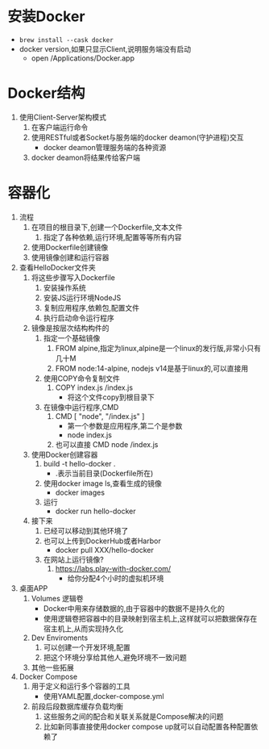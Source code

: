 # 安装Docker
- `brew install --cask docker`
-  docker version,如果只显示Client,说明服务端没有启动
    - open /Applications/Docker.app 
# Docker结构
1. 使用Client-Server架构模式
    1. 在客户端运行命令
    2. 使用RESTful或者Socket与服务端的docker deamon(守护进程)交互
        - docker deamon管理服务端的各种资源
    3. docker deamon将结果传给客户端
# 容器化
1. 流程
    1. 在项目的根目录下,创建一个Dockerfile,文本文件
        1. 指定了各种依赖,运行环境,配置等等所有内容
    2. 使用Dockerfile创建镜像
    3. 使用镜像创建和运行容器
2. 查看HelloDocker文件夹
    1. 将这些步骤写入Dockerfile
        1. 安装操作系统
        2. 安装JS运行环境NodeJS
        3. 复制应用程序,依赖包,配置文件
        4. 执行启动命令运行程序
    2. 镜像是按层次结构构件的
        1. 指定一个基础镜像
            1. FROM alpine,指定为linux,alpine是一个linux的发行版,非常小只有几十M
            2. FROM node:14-alpine, nodejs v14是基于linux的,可以直接用
        2. 使用COPY命令复制文件
            1. COPY index.js /index.js
                - 将这个文件copy到根目录下
        3. 在镜像中运行程序,CMD
            1. CMD [ "node", "/index.js" ]
                - 第一个参数是应用程序,第二个是参数
                - node index.js
            2. 也可以直接 CMD node /index.js
    3. 使用Docker创建容器
        1. build -t hello-docker . 
            - .表示当前目录(Dockerfile所在)
        2. 使用docker image ls,查看生成的镜像
            - docker images
        3. 运行
            - docker run hello-docker
    4. 接下来
        1. 已经可以移动到其他环境了
        2. 也可以上传到DockerHub或者Harbor
            - docker pull XXX/hello-docker
        3. 在网站上运行镜像?
            1. https://labs.play-with-docker.com/
                - 给你分配4个小时的虚拟机环境
3. 桌面APP
    1. Volumes 逻辑卷
        - Docker中用来存储数据的,由于容器中的数据不是持久化的
        - 使用逻辑卷把容器中的目录映射到宿主机上,这样就可以把数据保存在宿主机上,从而实现持久化
    2. Dev Enviroments
        1. 可以创建一个开发环境,配置
        2. 把这个环境分享给其他人,避免环境不一致问题
    3. 其他一些拓展
4. Docker Compose
    1. 用于定义和运行多个容器的工具
        - 使用YAML配置,docker-compose.yml
    2. 前段后段数据库缓存负载均衡
        1. 这些服务之间的配合和关联关系就是Compose解决的问题
        2. 比如新同事直接使用docker compose up就可以自动配置各种配置依赖了